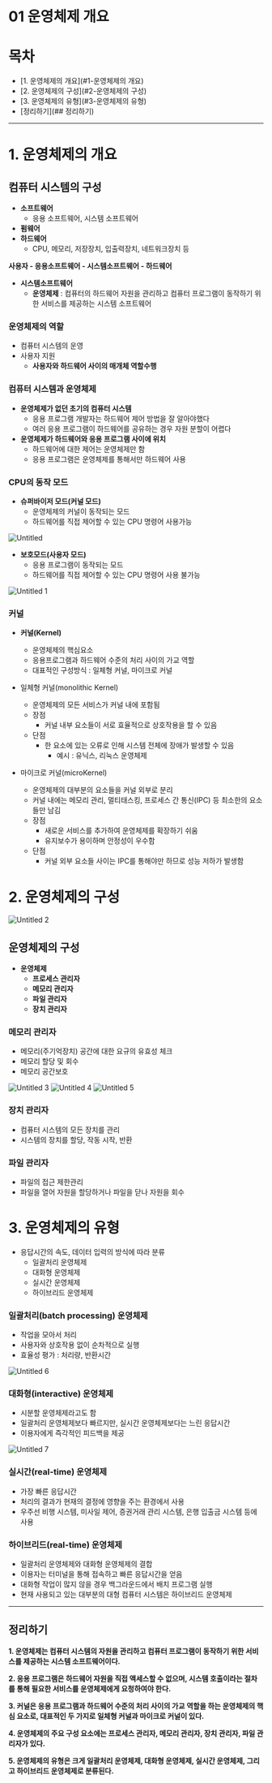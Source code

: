 # 01 운영체제 개요

# 목차
- [1. 운영체제의 개요](#1-운영체제의 개요)
- [2. 운영체제의 구성](#2-운영체제의 구성)
- [3. 운영체제의 유형](#3-운영체제의 유형)
- [정리하기](## 정리하기)
---

# 1. 운영체제의 개요

## 컴퓨터 시스템의 구성

- **소프트웨어**
    - 응용 소프트웨어, 시스템 소프트웨어
- **펌웨어**
- **하드웨어**
    - CPU, 메모리, 저장장치, 입출력장치, 네트워크장치 등


   
**사용자 - 응용소프트웨어 - 시스템소프트웨어 - 하드웨어**


- **시스템소프트웨어**
    - **운영체제** : 컴퓨터의 하드웨어 자원을 관리하고 컴퓨터 프로그램이 동작하기 위한 서비스를 제공하는 시스템 소프트웨어

### 운영체제의 역할

- 컴퓨터 시스템의 운영
- 사용자 지원
    - **사용자와 하드웨어 사이의 매개체 역할수행**

### 컴퓨터 시스템과 운영체제

- **운영체제가 없던 초기의 컴퓨터 시스템**
    - 응용 프로그램 개발자는 하드웨어 제어 방법을 잘 알아야했다
    - 여러 응용 프로그램이 하드웨어를 공유하는 경우 자원 분할이 어렵다
- **운영체제가 하드웨어와 응용 프로그램 사이에 위치**
    - 하드웨어에 대한 제어는 운영체제만 함
    - 응용 프로그램은 운영체제를 통해서만 하드웨어 사용

### CPU의 동작 모드

- **슈퍼바이저 모드(커널 모드)**
    - 운영체제의 커널이 동작되는 모드
    - 하드웨어를 직접 제어할 수 있는 CPU 명령어 사용가능
    
![Untitled](https://user-images.githubusercontent.com/80089860/160263740-2fbc6924-953e-475f-bcb5-b0613020ef10.png)

- **보호모드(사용자 모드)**
    - 응용 프로그램이 동작되는 모드
    - 하드웨어를 직접 제어할 수 있는 CPU 명령어 사용 불가능
    
![Untitled 1](https://user-images.githubusercontent.com/80089860/160263743-c2e23c12-c82f-4f7c-8815-0acb70940254.png)

### 커널

- **커널(Kernel)**
    - 운영체제의 핵심요소
    - 응용프로그램과 하드웨어 수준의 처리 사이의 가교 역할
    - 대표적인 구성방식 : 일체형 커널, 마이크로 커널
    
- 일체형 커널(monolithic Kernel)
    - 운영체제의 모든 서비스가 커널 내에 포함됨
    - 장점
        - 커널 내부 요소들이 서로 효율적으로 상호작용을 할 수 있음
    - 단점
        - 한 요소에 있는 오류로 인해 시스템 전체에 장애가 발생할 수 있음
            - 예시 : 유닉스, 리눅스 운영체제
        
- 마이크로 커널(microKernel)
    - 운영체제의 대부분의 요소들을 커널 외부로 분리
    - 커널 내에는 메모리 관리, 멀티태스킹, 프로세스 간 통신(IPC) 등 최소한의 요소들만 남김
    - 장점
        - 새로운 서비스를 추가하여 운영체제를 확장하기 쉬움
        - 유지보수가 용이하며 안정성이 우수함
    - 단점
        - 커널 외부 요소들 사이는 IPC를 통해야만 하므로 성능 저하가 발생함

# 2. 운영체제의 구성

![Untitled 2](https://user-images.githubusercontent.com/80089860/160263748-d6c75029-0778-408d-b50f-9fea1ccf6589.png)

## 운영체제의 구성

- **운영체제**
    - **프로세스 관리자**
    - **메모리 관리자**
    - **파일 관리자**
    - **장치 관리자**

### 메모리 관리자

- 메모리(주기억장치) 공간에 대한 요규의 유효성 체크
- 메모리 할당 및 회수
- 메모리 공간보호

![Untitled 3](https://user-images.githubusercontent.com/80089860/160263754-f21a6e87-c645-42be-8683-d87670c0556d.png)
![Untitled 4](https://user-images.githubusercontent.com/80089860/160263755-2038aa13-5bcb-434d-94ab-4cd1b5ff956c.png)
![Untitled 5](https://user-images.githubusercontent.com/80089860/160263757-0a23c71e-c82d-4c65-a571-d41f7a3fbde9.png)

### 장치 관리자

- 컴퓨터 시스템의 모든 장치를 관리
- 시스템의 장치를 할당, 작동 시작, 반환

### 파일 관리자

- 파일의 접근 제한관리
- 파일을 열어 자원을 할당하거나 파일을 닫나 자원을 회수

# 3. 운영체제의 유형

- 응답시간의 속도, 데이터 입력의 방식에 따라 분류
    - 일괄처리 운영체제
    - 대화형 운영체제
    - 실시간 운영체제
    - 하이브리드 운영체제

### 일괄처리(batch processing) 운영체제

- 작업을 모아서 처리
- 사용자와 상호작용 없이 순차적으로 실행
- 효율성 평가 : 처리량, 반환시간

![Untitled 6](https://user-images.githubusercontent.com/80089860/160263762-aa63c98b-ffb5-4883-9a8c-a4d1b38726b8.png)

### 대화형(interactive) 운영체제

- 시분할 운영체제라고도 함
- 일괄처리 운영체제보다 빠르지만, 실시간 운영체제보다는 느린 응답시간
- 이용자에게 즉각적인 피드백을 제공

![Untitled 7](https://user-images.githubusercontent.com/80089860/160263764-e8767960-8551-4362-8158-277090f0ae46.png)

### 실시간(real-time) 운영체제

- 가장 빠른 응답시간
- 처리의 결과가 현재의 결정에 영향을 주는 환경에서 사용
- 우주선 비행 시스템, 미사일 제어, 증권거래 관리 시스템, 은행 입출금 시스템 등에 사용

### 하이브리드(real-time) 운영체제

- 일괄처리 운영체제와 대화형 운영체제의 결합
- 이용자는 터미널을 통해 접속하고 빠른 응답시간을 얻음
- 대화형 작업이 많지 않을 경우 백그라운드에서 배치 프로그램 실행
- 현재 사용되고 있는 대부분의 대형 컴퓨터 시스템은 하이브리드 운영체제

---

## 정리하기

**1. 운영체제는 컴퓨터 시스템의 자원을 관리하고 컴퓨터 프로그램이 동작하기 위한 서비스를 제공하는 시스템 소프트웨어이다.**

 
**2. 응용 프로그램은 하드웨어 자원을 직접 액세스할 수 없으며, 시스템 호출이라는 절차를 통해 필요한 서비스를 운영체제에게 요청하여야 한다.**

 
**3. 커널은 응용 프로그램과 하드웨어 수준의 처리 사이의 가교 역할을 하는 운영체제의 핵심 요소로, 대표적인 두 가지로 일체형 커널과 마이크로 커널이 있다.**
 
**4. 운영체제의 주요 구성 요소에는 프로세스 관리자, 메모리 관리자, 장치 관리자, 파일 관리자가 있다.**
 
**5. 운영체제의 유형은 크게 일괄처리 운영체제, 대화형 운영체제, 실시간 운영체제, 그리고 하이브리드 운영체제로 분류된다.**

